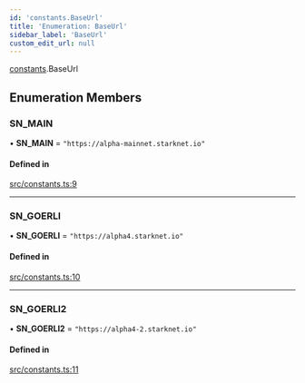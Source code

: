 ```yaml
---
id: 'constants.BaseUrl'
title: 'Enumeration: BaseUrl'
sidebar_label: 'BaseUrl'
custom_edit_url: null
---
```


[constants](../namespaces/constants.md).BaseUrl

## Enumeration Members

### SN_MAIN

• **SN_MAIN** = `"https://alpha-mainnet.starknet.io"`

#### Defined in

[src/constants.ts:9](https://github.com/0xs34n/starknet.js/blob/develop/src/constants.ts#L9)

---

### SN_GOERLI

• **SN_GOERLI** = `"https://alpha4.starknet.io"`

#### Defined in

[src/constants.ts:10](https://github.com/0xs34n/starknet.js/blob/develop/src/constants.ts#L10)

---

### SN_GOERLI2

• **SN_GOERLI2** = `"https://alpha4-2.starknet.io"`

#### Defined in

[src/constants.ts:11](https://github.com/0xs34n/starknet.js/blob/develop/src/constants.ts#L11)
